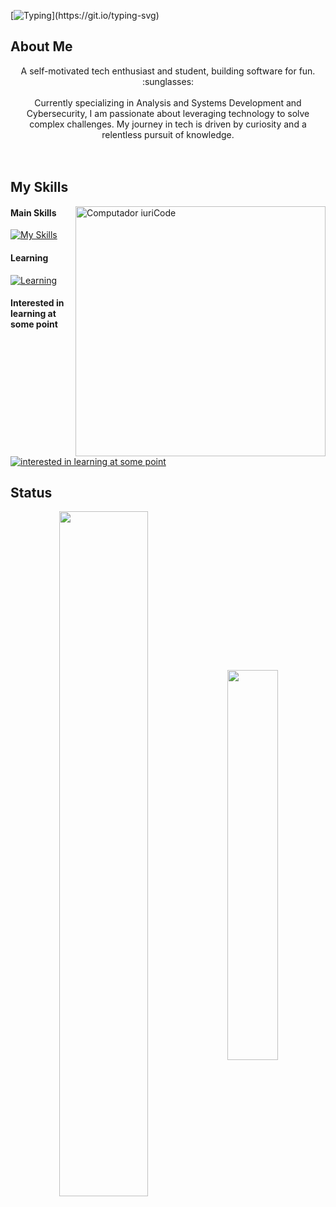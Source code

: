 [![Typing](https://readme-typing-svg.demolab.com?font=Fira+Code&weight=900&size=30&pause=1000&random=false&width=435&lines=Hey%2C+nice+to+see+you!;I'm+Gabriel.)](https://git.io/typing-svg)
## About Me
<p align="center"> A self-motivated tech enthusiast and student, building software for fun. :sunglasses: <br><br>
Currently specializing in Analysis and Systems Development and Cybersecurity, I am passionate about leveraging technology to solve complex challenges. My journey in tech is driven by curiosity and a relentless pursuit of knowledge.
<br><br>

<br>

## My Skills
  <img src="https://raw.githubusercontent.com/MicaelliMedeiros/micaellimedeiros/master/image/computer-illustration.png" min-width="400px" max-width="400px" width="400px" align="right" alt="Computador iuriCode">

#### Main Skills
[![My Skills](https://go-skill-icons.vercel.app/api/icons?i=html,css,typescript,react,tailwind,insomnia,oracle)](https://skillicons.dev)

#### Learning
[![Learning](https://go-skill-icons.vercel.app/api/icons?i=java,spring,junit,docker,aws,azure,jenkins)](https://skillicons.dev)

#### Interested in learning at some point
[![interested in learning at some point](https://go-skill-icons.vercel.app/api/icons?i=kotlin,nestjs,reactnative,kubernetes,nginx,redis,rabbitmq)](https://skillicons.dev)

## Status
<div align="center" style="margin-bottom: 100px;">
    <img width="53%" align="center" src="https://github-readme-stats-eta-two-78.vercel.app/api?username=GabrielAlerrandro&show_icons=true&hide_border=false&line_height=20&include_all_commits=true&theme=algolia" />
    <img width="40%" align="center" src="https://github-readme-stats-eta-two-78.vercel.app/api/top-langs/?username=GabrielAlerrandro&layout=compact&theme=algolia" />
</div>
